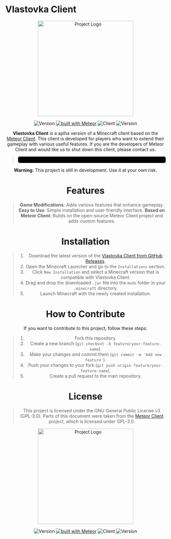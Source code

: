 # Vlastovka Client

<p align="center">
  <img src="https://github.com/user-attachments/assets/ee3de53f-d6e7-43b4-92d8-a5dd823076fd" alt="Project Logo" width="300">
</p>

<div align="center">

![Version](https://img.shields.io/badge/v_1.0.0-green)
[![built with Meteor](https://img.shields.io/badge/meteor_official_site-blue)](https://meteor.com)
![Client](https://img.shields.io/github/contributors/lopimates1234/Vlastovka-Client)
![Version](https://img.shields.io/badge/v_1.0.0-green)

**Vlastovka Client** is a aplha version of a Minecraft client based on the [Meteor Client](https://github.com/MeteorDevelopment/meteor-client). This client is developed for players who want to extend their gameplay with various useful features. If you are the developers of Meteor Client and would like us to shut down this client, please contact us.

> <p style="color: white; background-color: black; padding: 10px; border-radius: 5px;">
<strong>Warning:</strong> This project is still in development. Use it at your own risk.
</p>

# Features
> **Game Modifications**: Adds various features that enhance gameplay.
> **Easy to Use**: Simple installation and user-friendly interface.
> **Based on Meteor Client**: Builds on the open-source Meteor Client project and adds custom features.

# Installation

> 1. Download the latest version of the [Vlastovka Client from GitHub Releases](https://github.com/lopimates1234/Vlastovka-Client/releases/tag/v1.0.1).
> 2. Open the Minecraft Launcher and go to the `Installations` section.
> 3. Click `New Installation` and select a Minecraft version that is compatible with Vlastovka Client.
> 4. Drag and drop the downloaded `.jar` file into the `mods` folder in your `.minecraft` directory.
> 5. Launch Minecraft with the newly created installation.

# How to Contribute

If you want to contribute to this project, follow these steps:

> 1. Fork this repository.
> 2. Create a new branch (`git checkout -b feature/your-feature-name`).
> 3. Make your changes and commit them (`git commit -m 'Add new feature'`).
> 4. Push your changes to your fork (`git push origin feature/your-feature-name`).
> 5. Create a pull request to the main repository.

# License

> This project is licensed under the GNU General Public License v3 (GPL-3.0). Parts of this document were taken from the [Meteor Client](https://github.com/MeteorDevelopment/meteor-client) project, which is licensed under GPL-3.0.

<!-- Project Logo -->
<p align="center">
  <img src="https://github.com/user-attachments/assets/ee3de53f-d6e7-43b4-92d8-a5dd823076fd" alt="Project Logo" width="300">
</p>

<div align="center">

![Version](https://img.shields.io/badge/v_1.0.0-green)
[![built with Meteor](https://img.shields.io/badge/meteor_official_site-blue)](https://meteor.com)
![Client](https://img.shields.io/github/contributors/lopimates1234/Vlastovka-Client)
![Version](https://img.shields.io/badge/v_1.0.0-green)

</div>
